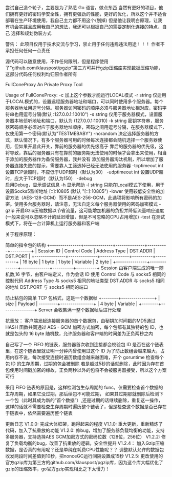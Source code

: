 尝试自己造个轮子，主要是为了熟悉 Go 语言，做点东西
当然有更好的项目，他们拥有更好的密码学安全性，拥有更强劲的性能，更好的优化，所以这个并不适合部署在生产环境使用，我自己主力都不用这个(划掉)
但是他让我明白原理，让我有机会实践且应用我自己的想法，我还可以根据自己的需要定制化连接的特点，自己 选择和规划伪装方式

警告： 此项目仅用于技术交流与学习，禁止用于任何违规违法用途！！！ 作者不承担任何任何一点责任

源代码可以随意使用，不作任何限制，但是程序使用了"github.com/klauspost/pgzip"第三方可并行gzip压缩库实现数据压缩功能，
这部分代码任何权利均归原作者所有

FullConeProxy
An Private Proxy Tool

Usage of FullConeProxy:
    -c 
        加上这个参数才能运行LOCAL模式
    -r string
        仅适用于LOCAL模式的，设置远程服务器地址和端口，可以同时使用多个服务器。每个服务器地址用逗号分隔。服务器访问密码的顺序必须与服务器地址相对应，密码字符串也用逗号分隔(默认 :127.0.0.1:10010")
    -s string
        仅用于服务器模式，设置服务器本地侦听地址和端口，默认为 (127.0.0.1:10010)
    -k string
        密钥字符串，服务器密码顺序必须对应于服务器地址顺序，密码之间用逗号分隔，在服务器模式下，仅使用第一个密码(默认为"TESTMEBABY")
    -norandom
        决定选择服务器的方式，默认情况下，有多个服务器可用的时候每次连接都会随机选择一个服务器使用，但如果开启此开关，靠前的服务器的优先级高于
        靠后的服务器的优先级，这将导致，靠后的服务器只有在靠前的服务期无法使用的时候才会拿出来使用，相当于添加的服务器作为备份服务器，我并没有
        添加服务器淘汰机制，所以增加了服务器连接失败的提示，需要靠人工筛选掉已经无法使用的服务器
    -tcptimeout int
        设置TCP读超时，不应低于UDP超时（默认为30）
    -udptimeout int
        设置UDP超时，应大于TCP超时（默认为150）
    -debug  
        启用Debug，显示调试信息
    -h 显示帮助
    -l string 
        只能在Local模式下使用，用于设置Socks5监听地址 [::]:10805 (默认 "[::]:10805")
    -lower
        使用较低安全性的加密方法（AES-128-GCM）而不是AES-256-GCM，此选项将影响所有密码的加密。使用多台服务器时，请注意，无法自定义每个服务器使用的密码加密模式
    -gzip
        开启Gzip压缩数据以节省流量，这可能增加机器的负担并降低流量响应速度(一般来说可以忽略不计的延迟增加，但是不可忽略的CPU占用增加)
    -test
        在测试模式下，将在一台计算机上运行服务器和客户端

关于程序原理：

简单的指令包的结构
+---------------+--------------+--------------+----------+----------+
| Session ID | Control Code | Address Type | DST.ADDR | DST.PORT |
+---------------+--------------+--------------+----------+----------+
| 16 byte | 1 byte | 1 byte | Variable | 2 byte |
+---------------+--------------+--------------+----------+----------+
Session 由客户端生成的唯一随机数,16 字节，由客户端定义，作为会话 ID 使用
Control Code 与 socks5 相同的控制代码
Address Type 与 socks5 相同的地址类型
DST.ADDR 与 socks5 相同的地址
DST.PORT 与 socks5 相同的端口



防止粘包的简单 TCP 包格式，这是一个数据帧
+--------+----------------+
| size | Payload |
---------+----------------+
| 4 byte | Variable |
+--------+----------------+
Server 会收集满一整个数据帧后进行处理


抗重放：
客户端发起连接服务器的首个数据包，由秘钥加时间戳的MD5通过 HASH 函数共同通过
AES - GCM 加密方式加密，每个包都有其独特的包 ID，也就是包头的 16 byte 随机数，允许服务器和客户端的时间差为正负两秒之内

自己写了一个 FIFO 的链表，服务器首次收到连接都会校验包 ID 是否在这个链表里，在这个链表里就证明一分钟内曾使用过这个 ID
为了防止数组会越来越大，占用内存不说，每次接受连接时遍历数组会越来越困难，开个 goruntime 检查每个 包 ID 的生存周期，过期的包会被删除
若是超过5秒的话就删除，此时因为存在首包使用时间戳加密的缘故，正负两秒以外的包将不会被服务器接受，所以这个方案可行

采用 FIFO 链表的原因是，这样检测包生存周期的 func，仅需要检查首个数据的生存周期，如果它没过期，那后续包不可能过期，
如果其过期那就删除后检测下一个包（此时其成为新的“首个数据”）,还是过期的话继续删除，重复这一操作，
这样的话就不需要检查生存周期时遍历整个链表了，但是检查这个数据是否已存在于链表中，依然需要遍历整个链表


更新日志
V1.0.0:
    完成大体框架，跑得起来的程度
V1.1.0:
    重大更新，重新精炼了代码，加入了抗重放的功能
V1.2.0:
    修bug，增加了服务器负载均衡的功能，支持多服务器，支持选择AES GCM加密方式的密码位数（128位，256位）
V1.2.2:
    修复了负载均衡的bug，改善了抗重放的逻辑，安全性提升
V1.2.4：
    加入Gzip压缩数据，是否真的有用呢？还是单纯在耗费CPU性能呢？？ 调整默认允许的数据包收发两段时间差值到10秒，把nonceGC运行间隔设置成15秒
V1.2.5:
    更改使用的官方gzip库为第三方的github.com/klauspost/pgzip库，因为这个库大幅优化了gzip的压缩效率，go官方gzip实现相比之下太慢力！